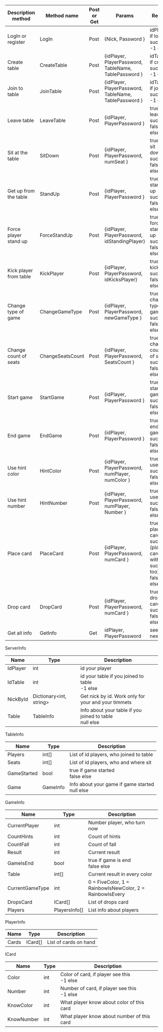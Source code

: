 Description method |Method name |Post or Get | Params                             |Result                                     |
-------------------|------------|------------|------------------------------------|-------------------------------------------|
LogIn or register  |LogIn       |Post        |{Nick, Password }                   |idPlayer if login success <br> -1 else     |
Create table       |CreateTable |Post        |{idPlayer, PlayerPassword, TableName, TablePassword }|idTalbe if create sucsess<br> -1 else|
Join to table      |JoinTable   |Post        |{idPlayer, PlayerPassword, TableName, TablePassword }|idTable if join sucsess<br>-1 else|
Leave table        |LeaveTable  |Post        |{idPlayer, PlayerPassword }         |true if leave sucsess<br>false else        |
Sit at the table   |SitDown     |Post        |{idPlayer, PlayerPassword, numSeat }|true if sit down sucsess<br>false else     |
Get up from the table|StandUp   |Post        |{idPlayer, PlayerPassword }         |true if stand up sucsess<br>false else     |
Force player stand up|ForceStandUp|Post      |{idPlayer, PlayerPassword, idStandingPlayer}|true if force stand up sucsess<br>false else|
Kick player from table|KickPlayer|Post       |{idPlayer, PlayerPassword, idKicksPlayer} |true if kick sucsess<br>false else   |
Change type of game|ChangeGameType|Post      |{idPlayer, PlayerPassword, newGameType } |true if change type of game sucsess<br>false else|
Change count of seats|ChangeSeatsCount|Post  |{idPlayer, PlayerPassword, SeatsCount }|true if change count of seats sucsess<br>false else|
Start game         |StartGame   |Post        |{idPlayer, PlayerPassword }         |true if start game sucsess<br>false else   |
End game           |EndGame     |Post        |{idPlayer, PlayerPassword }         |true if end game sucsess<br>false else     |
Use hint color     |HintColor   |Post        |{idPlayer, PlayerPassword, numPlayer, numColor }|true if use hint sucsess<br>false else|
Use hint number    |HintNumber  |Post        |{idPlayer, PlayerPassword, numPlayer, Number }|true if use hint sucsess<br>false else|
Place card         |PlaceCard   |Post        |{idPlayer, PlayerPassword, numCard }|true if place card sucsess (place card with fall sucsess too)<br>false else|
Drop card          |DropCard    |Post        |{idPlayer, PlayerPassword, numCard }|true if drop card sucsess<br>false else    |
Get all info       |GetInfo     |Get         |idPlayer, PlayerPassword            |see next                                   |

ServerInfo

Name        |Type    |Description                          |
------------|--------|-------------------------------------|
IdPlayer    |int     |id your player                       |
IdTable     |int     |id your table if you joined to table<br>-1 else|
NickById    |Dictionary<int, string>|Get nick by id. Work only for your and your timmets|
Table       |TableInfo|Info about your table if you joined to table<br>null else|

TableInfo

Name        |Type    |Description                          |
------------|--------|-------------------------------------|
Players     |int[]   |List of id players, who joined to table|
Seats       |int[]   |List of id players, who and where sit|
GameStarted |bool    |true if game started<br>false else   |
Game        |GameInfo|Info about your game if game started<br>null else|

GameInfo

Name        |Type    |Description                          |
------------|--------|-------------------------------------|
CurrentPlayer|int    |Number player, who turn now          |
CountHints  |int     |Count of hints                       |
CountFall   |int     |Count of fall                        |
Result      |int     |Current result                       |
GameIsEnd   |bool    |true if game is end<br>false else    |
Table       |int[]   |Current result in every color        |
CurrentGameType|int  |0 = FiveColor, 1 = RainbowIsNewColor, 2 = RainbowIsEvery|
DropsCard   |ICard[] |List of drops card                   |
Players     |PlayersInfo[]|List info about players         |

PlayerInfo

Name        |Type    |Description                          |
------------|--------|-------------------------------------|
Cards       |ICard[] |List of cards on hand                |

ICard

Name        |Type    |Description                          |
------------|--------|-------------------------------------|
Color       |int     |Color of card, if player see this<br>-1 else|
Number      |int     |Number of card, if player see this<br>-1 else|
KnowColor   |int     |What player know about color of this card|
KnowNumber  |int     |What player know about number of this card|


